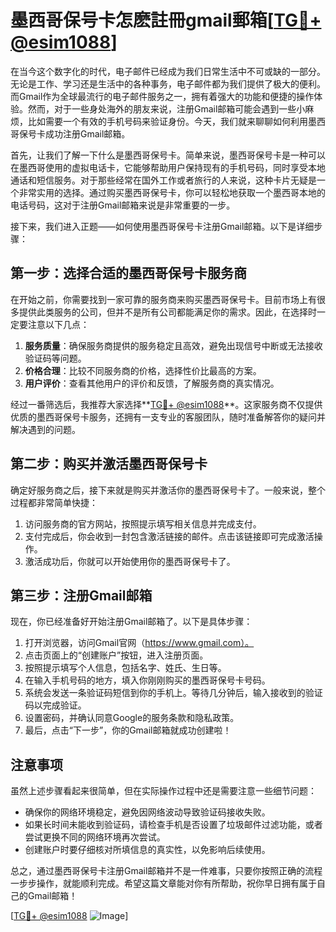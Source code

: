# 墨西哥保号卡怎麽註冊gmail郵箱[[TG💪+ @esim1088](https://t.me/s/esim1088)]

在当今这个数字化的时代，电子邮件已经成为我们日常生活中不可或缺的一部分。无论是工作、学习还是生活中的各种事务，电子邮件都为我们提供了极大的便利。而Gmail作为全球最流行的电子邮件服务之一，拥有着强大的功能和便捷的操作体验。然而，对于一些身处海外的朋友来说，注册Gmail邮箱可能会遇到一些小麻烦，比如需要一个有效的手机号码来验证身份。今天，我们就来聊聊如何利用墨西哥保号卡成功注册Gmail邮箱。

首先，让我们了解一下什么是墨西哥保号卡。简单来说，墨西哥保号卡是一种可以在墨西哥使用的虚拟电话卡，它能够帮助用户保持现有的手机号码，同时享受本地通话和短信服务。对于那些经常在国外工作或者旅行的人来说，这种卡片无疑是一个非常实用的选择。通过购买墨西哥保号卡，你可以轻松地获取一个墨西哥本地的电话号码，这对于注册Gmail邮箱来说是非常重要的一步。

接下来，我们进入正题——如何使用墨西哥保号卡注册Gmail邮箱。以下是详细步骤：

## 第一步：选择合适的墨西哥保号卡服务商

在开始之前，你需要找到一家可靠的服务商来购买墨西哥保号卡。目前市场上有很多提供此类服务的公司，但并不是所有公司都能满足你的需求。因此，在选择时一定要注意以下几点：

1. **服务质量**：确保服务商提供的服务稳定且高效，避免出现信号中断或无法接收验证码等问题。
2. **价格合理**：比较不同服务商的价格，选择性价比最高的方案。
3. **用户评价**：查看其他用户的评价和反馈，了解服务商的真实情况。

经过一番筛选后，我推荐大家选择**[TG💪+ @esim1088](https://t.me/s/esim1088)**。这家服务商不仅提供优质的墨西哥保号卡服务，还拥有一支专业的客服团队，随时准备解答你的疑问并解决遇到的问题。

## 第二步：购买并激活墨西哥保号卡

确定好服务商之后，接下来就是购买并激活你的墨西哥保号卡了。一般来说，整个过程都非常简单快捷：

1. 访问服务商的官方网站，按照提示填写相关信息并完成支付。
2. 支付完成后，你会收到一封包含激活链接的邮件。点击该链接即可完成激活操作。
3. 激活成功后，你就可以开始使用你的墨西哥保号卡了。

## 第三步：注册Gmail邮箱

现在，你已经准备好开始注册Gmail邮箱了。以下是具体步骤：

1. 打开浏览器，访问Gmail官网（https://www.gmail.com）。
2. 点击页面上的“创建账户”按钮，进入注册页面。
3. 按照提示填写个人信息，包括名字、姓氏、生日等。
4. 在输入手机号码的地方，填入你刚刚购买的墨西哥保号卡号码。
5. 系统会发送一条验证码短信到你的手机上。等待几分钟后，输入接收到的验证码以完成验证。
6. 设置密码，并确认同意Google的服务条款和隐私政策。
7. 最后，点击“下一步”，你的Gmail邮箱就成功创建啦！

## 注意事项

虽然上述步骤看起来很简单，但在实际操作过程中还是需要注意一些细节问题：

- 确保你的网络环境稳定，避免因网络波动导致验证码接收失败。
- 如果长时间未能收到验证码，请检查手机是否设置了垃圾邮件过滤功能，或者尝试更换不同的网络环境再次尝试。
- 创建账户时要仔细核对所填信息的真实性，以免影响后续使用。

总之，通过墨西哥保号卡注册Gmail邮箱并不是一件难事，只要你按照正确的流程一步步操作，就能顺利完成。希望这篇文章能对你有所帮助，祝你早日拥有属于自己的Gmail邮箱！

[[TG💪+ @esim1088](https://t.me/s/esim1088) ![Image](https://i.postimg.cc/4NQfJmqS/Snipaste-2025-05-13-00-14-12.png)]